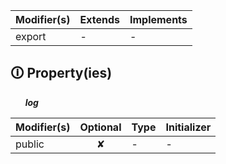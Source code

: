 | Modifier(s)                            | Extends                      | Implements                                    |
|----------------------------------------|------------------------------|-----------------------------------------------|
| export | - | - |

## &#128712; Property(ies)

&nbsp;&nbsp;&nbsp;&nbsp;&nbsp; _**log**_

| Modifier(s)                               | Optional                           | Type                        | Initializer                       |
|-------------------------------------------|:----------------------------------:|-----------------------------|-----------------------------------|
| public | ✘ | - | - |